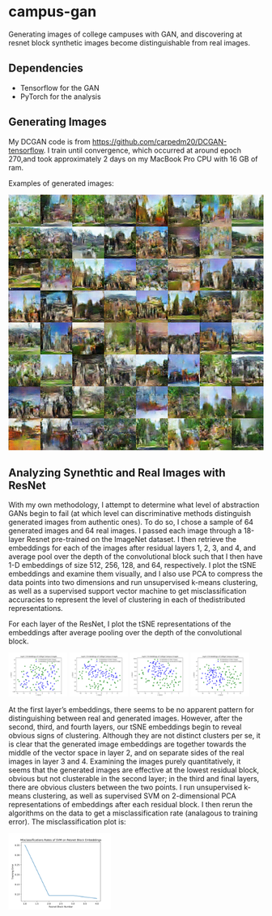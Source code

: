 # campus-gan

Generating images of college campuses with GAN, and discovering at resnet block synthetic images become distinguishable from real images. 

## Dependencies
- Tensorflow for the GAN
- PyTorch for the analysis

## Generating Images

My DCGAN code is from https://github.com/carpedm20/DCGAN-tensorflow. I train until convergence, which occurred at around epoch 270,and took approximately 2 days on my MacBook Pro CPU with 16 GB of ram.

Examples of generated images:

![Generated Images of College Campuses](https://github.com/jasonwei20/campus-gan/blob/master/train_286_0008.png)

## Analyzing Synethtic and Real Images with ResNet

With  my  own  methodology,  I  attempt  to  determine  what  level  of  abstraction  GANs  begin  to  fail  (at  which level can discriminative methods distinguish generated images from authentic ones).  To do so, I chose a sample of 64 generated images and 64 real images.  I passed each image through a 18-layer Resnet pre-trained on the ImageNet dataset.  I then retrieve the embeddings for each of the images after residual layers 1, 2, 3, and 4, and average pool over the depth of the convolutional block such that I then have 1-D embeddings of size 512, 256, 128, and 64, respectively.  I plot the tSNE embeddings and examine them visually, and I also use PCA to compress the data points into two dimensions and run unsupervised k-means clustering, as well as a supervised support  vector  machine  to  get  misclassification  accuracies  to  represent  the  level  of  clustering  in  each  of  thedistributed representations.

For each layer of the ResNet, I plot the tSNE representations of the embeddings after average pooling over the depth of the convolutional block.

<img src="comparison_test/tsne_layer_1.jpg" width="23%"> <img src="comparison_test/tsne_layer_2.jpg" width="23%"> <img src="comparison_test/tsne_layer_3.jpg" width="23%"> <img src="comparison_test/tsne_layer_4.jpg" width="23%">

At the first layer’s embeddings, there seems to be no apparent pattern for distinguishing between real and generated images.  However, after the second, third, and fourth layers, our tSNE embeddings begin to reveal obvious signs of clustering.  Although they are not distinct clusters per se, it is clear that the generated image embeddings are together towards the middle of the vector space in layer 2, and on separate sides of the real images in layer 3 and 4.  Examining the images purely quantitatively, it seems that the generated images are effective  at  the  lowest  residual  block,  obvious  but  not  clusterable  in  the  second  layer;  in  the  third  and  final layers, there are obvious clusters between the two points.
I run  unsupervised  k-means  clustering,  as  well  as  supervised  SVM  on 2-dimensional PCA representations of embeddings after each residual block.  I then rerun the algorithms on the data to get a misclassification rate (analagous to training error). The misclassification plot is:

<img src="comparison_test/svm_misclassification.png" width="40%">
